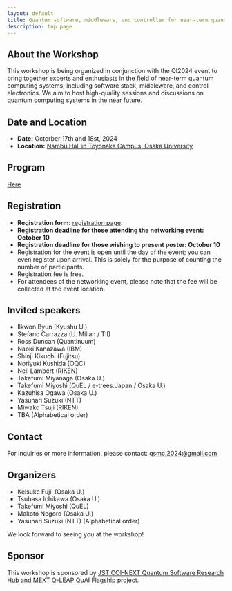 ```yaml
---
layout: default
title: Quantum software, middleware, and controller for near-term quantum computing systems
description: top page
---
```


## About the Workshop

This workshop is being organized in conjunction with the QI2024 event to bring together experts and enthusiasts in the field of near-term quantum computing systems, including software stack, middleware, and control electronics.  We aim to host high-quality sessions and discussions on quantum computing systems in the near future.

## Date and Location

- **Date:** Octorber 17th and 18st, 2024
- **Location:** [Nambu Hall in Toyonaka Campus, Osaka University](https://maps.app.goo.gl/3UcKwJ8d4n6vQU2QA)

## Program

[Here](program.md)

## Registration

- **Registration form:** [registration page](https://forms.gle/H8CY4kfHZVAGxxPJ6).
- **Registration deadline for those attending the networking event: October 10** 
- **Registration deadline for those wishing to present poster: October 10**
- Registration for the event is open until the day of the event; you can even register upon arrival. This is solely for the purpose of counting the number of participants.
- Registration fee is free.
- For attendees of the networking event, please note that the fee will be collected at the event location.
  
## Invited speakers

- Ilkwon Byun (Kyushu U.)
- Stefano Carrazza (U. Millan / TII)
- Ross Duncan (Quantinuum)
- Naoki Kanazawa (IBM)
- Shinji Kikuchi (Fujitsu)
- Noriyuki Kushida (OQC)
- Neil Lambert (RIKEN)
- Takafumi Miyanaga (Osaka U.)
- Takefumi Miyoshi (QuEL / e-trees.Japan / Osaka U.)
- Kazuhisa Ogawa (Osaka U.)
- Yasunari Suzuki (NTT)
- Miwako Tsuji (RIKEN)
- TBA
(Alphabetical order)

## Contact

For inquiries or more information, please contact: qsmc.2024@gmail.com


## Organizers

- Keisuke Fujii (Osaka U.)
- Tsubasa Ichikawa (Osaka U.)
- Takefumi Miyoshi (QuEL)
- Makoto Negoro (Osaka U.)
- Yasunari Suzuki (NTT)
(Alphabetical order)

We look forward to seeing you at the workshop!

## Sponsor
This workshop is sponsored by [JST COI-NEXT Quantum Software Research Hub](https://qsrh.jp) and [MEXT Q-LEAP QuAI Flagship project](https://qleap-qai.jp/). 
